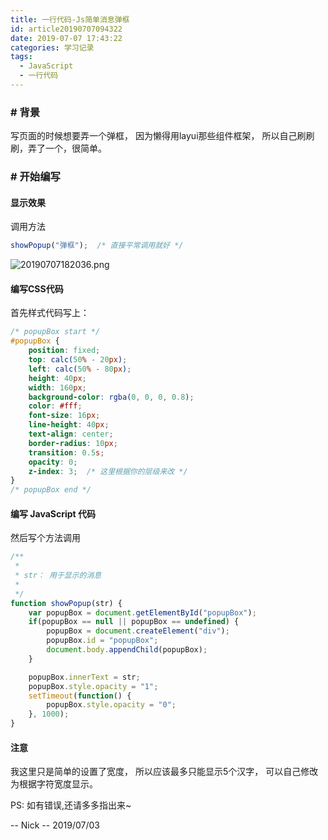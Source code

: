 ```yaml
---
title: 一行代码-Js简单消息弹框
id: article20190707094322
date: 2019-07-07 17:43:22
categories: 学习记录
tags: 
  - JavaScript
  - 一行代码
---
```


### # 背景
写页面的时候想要弄一个弹框，
因为懒得用layui那些组件框架，
所以自己刷刷刷，弄了一个，很简单。

<!--more-->

### # 开始编写

#### 显示效果

调用方法

``` JavaScript
showPopup("弹框");  /* 直接平常调用就好 */
```

![20190707182036.png](https://i.loli.net/2019/07/07/5d21c776f2c9821671.png)


#### 编写CSS代码

首先样式代码写上：

``` css
/* popupBox start */
#popupBox {
    position: fixed;
    top: calc(50% - 20px);
    left: calc(50% - 80px);
    height: 40px;
    width: 160px;
    background-color: rgba(0, 0, 0, 0.8);
    color: #fff;
    font-size: 16px;
    line-height: 40px;
    text-align: center;
    border-radius: 10px;
    transition: 0.5s;
    opacity: 0;
    z-index: 3;  /* 这里根据你的层级来改 */
}
/* popupBox end */
```


#### 编写 JavaScript 代码

然后写个方法调用

``` JavaScript
/**
 *
 * str： 用于显示的消息
 *
 */
function showPopup(str) {
    var popupBox = document.getElementById("popupBox");
    if(popupBox == null || popupBox == undefined) {
        popupBox = document.createElement("div");
        popupBox.id = "popupBox";
        document.body.appendChild(popupBox);
    }

    popupBox.innerText = str;
    popupBox.style.opacity = "1";
    setTimeout(function() {
        popupBox.style.opacity = "0";
    }, 1000);
}
```

#### 注意

我这里只是简单的设置了宽度，
所以应该最多只能显示5个汉字，
可以自己修改为根据字符宽度显示。


PS:
  如有错误,还请多多指出来~

-- Nick
-- 2019/07/03
